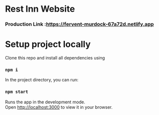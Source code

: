 # Rest Inn Website
### Production Link :https://fervent-murdock-67a72d.netlify.app


# Setup project locally

Clone this repo and install all dependencies using 
### `npm i`


In the project directory, you can run:

### `npm start`

Runs the app in the development mode.\
Open [http://localhost:3000](http://localhost:3000) to view it in your browser.
